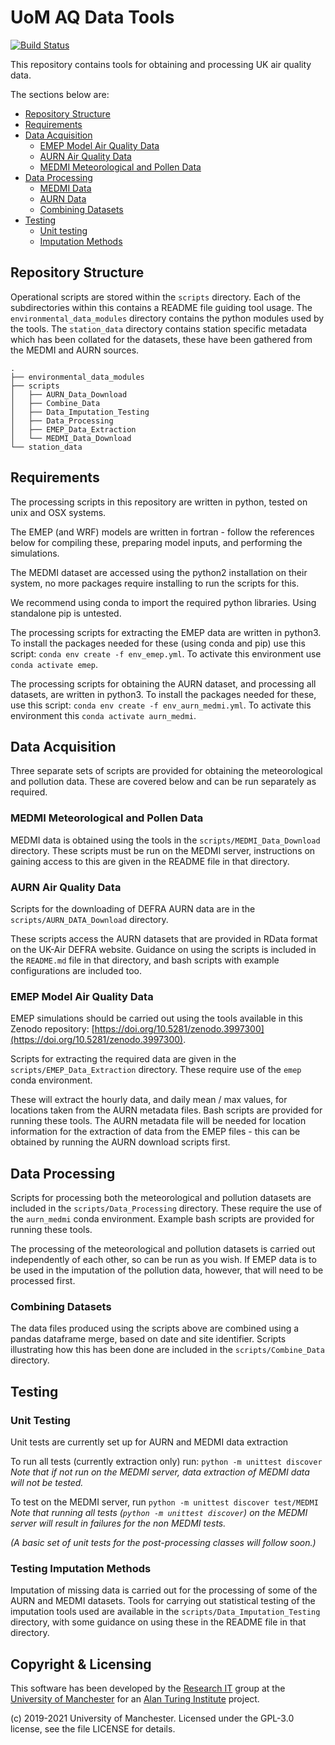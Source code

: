 # UoM AQ Data Tools

[![Build Status](https://travis-ci.org/UoMResearchIT/UoM_AQ_Data_Tools.svg?branch=testing)](https://travis-ci.org/UoMResearchIT/UoM_AQ_Data_Tools)

This repository contains tools for obtaining and processing UK air quality data.

The sections below are:
- [Repository Structure](#repository-structure)
- [Requirements](#requirements)
- [Data Acquisition](#data-acquisition)
  - [EMEP Model Air Quality Data](#emep-model-air-quality-data)
  - [AURN Air Quality Data](#aurn-air-quality-data)
  - [MEDMI Meteorological and Pollen Data](#medmi-meteorological-and-pollen-data)
- [Data Processing](#data-processing)
  - [MEDMI Data](#medmi-data)
  - [AURN Data](#aurn-data)
  - [Combining Datasets](#combining-datasets)
- [Testing](#testing) 
  - [Unit testing](#testing-unit)
  - [Imputation Methods](#testing-imputation-methods)

<!-- toc -->

## Repository Structure

Operational scripts are stored within the `scripts` directory. Each of the subdirectories 
within this contains a README file guiding tool usage. The `environmental_data_modules` 
directory contains the python modules used by the tools. The `station_data` directory 
contains station specific metadata which has been collated for the datasets, these have 
been gathered from the MEDMI and AURN sources.

```
.
├── environmental_data_modules
├── scripts
│   ├── AURN_Data_Download
│   ├── Combine_Data
│   ├── Data_Imputation_Testing
│   ├── Data_Processing
│   ├── EMEP_Data_Extraction
│   └── MEDMI_Data_Download
└── station_data
```


## Requirements

The processing scripts in this repository are written in python, tested on unix and OSX
systems.

The EMEP (and WRF) models are written in fortran - follow the references below for compiling 
these, preparing model inputs, and performing the simulations.

The MEDMI dataset are accessed using the python2 installation on their system, no more
packages require installing to run the scripts for this.

We recommend using conda to import the required python libraries. Using standalone pip is
untested. 

The processing scripts for extracting the EMEP data are written in python3. To
install the packages needed for these (using conda and pip) use this script:
`conda env create -f env_emep.yml`.
To activate this environment use `conda activate emep`.

The processing scripts for obtaining the AURN dataset, and processing all datasets, are
written in python3. To install the packages needed for these, use this script: 
`conda env create -f env_aurn_medmi.yml`.
To activate this environment this `conda activate aurn_medmi`.

## Data Acquisition

Three separate sets of scripts are provided for obtaining the meteorological and pollution
data. These are covered below and can be run separately as required.

### MEDMI Meteorological and Pollen Data

MEDMI data is obtained using the tools in the `scripts/MEDMI_Data_Download` directory.
These scripts must be run on the MEDMI server, instructions on gaining access to this are
given in the README file in that directory.

### AURN Air Quality Data

Scripts for the downloading of DEFRA AURN data are in the `scripts/AURN_DATA_Download` directory.

These scripts access the AURN datasets that are provided in RData format on the UK-Air
DEFRA website. Guidance on using the scripts is included in the `README.md` file in that
directory, and bash scripts with example configurations are included too.

### EMEP Model Air Quality Data

EMEP simulations should be carried out using the tools available in this Zenodo repository:
[https://doi.org/10.5281/zenodo.3997300](https://doi.org/10.5281/zenodo.3997300).

Scripts for extracting the required data are given in the `scripts/EMEP_Data_Extraction` 
directory. These require use of the `emep` conda environment.

These will extract the hourly data, and daily mean / max values, for locations taken
from the AURN metadata files. Bash scripts are provided for running these tools. The AURN
metadata file will be needed for location information for the extraction of data from the
EMEP files - this can be obtained by running the AURN download scripts first.

## Data Processing

Scripts for processing both the meteorological and pollution datasets are included in
the `scripts/Data_Processing` directory. These require the use of the `aurn_medmi` conda 
environment. Example bash scripts are provided for running these tools.

The processing of the meteorological and pollution datasets is carried out independently of
each other, so can be run as you wish. If EMEP data is to be used in the imputation of the
pollution data, however, that will need to be processed first.

### Combining Datasets

The data files produced using the scripts above are combined using a pandas dataframe merge,
based on date and site identifier. Scripts illustrating how this has been done are included
in the `scripts/Combine_Data` directory.

## Testing 

### Unit Testing 

Unit tests are currently set up for AURN and MEDMI data extraction

To run all tests (currently extraction only) run: `python -m unittest discover`\
_Note that if not run on the MEDMI server, data extraction of MEDMI data will not be tested._

To test on the MEDMI server, run `python -m unittest discover test/MEDMI`\
_Note that running all tests (`python -m unittest discover`) on the MEDMI server will result 
in failures for the non MEDMI tests._

_(A basic set of unit tests for the post-processing classes will follow soon.)_

### Testing Imputation Methods

Imputation of missing data is carried out for the processing of some of the AURN and MEDMI 
datasets. Tools for carrying out statistical testing of the imputation tools used are 
available in the `scripts/Data_Imputation_Testing` directory, with some guidance on using 
these in the README file in that directory.


## Copyright & Licensing

This software has been developed by the [Research IT](https://research-it.manchester.ac.uk/) 
group at the [University of Manchester](https://www.manchester.ac.uk/) for an 
[Alan Turing Institute](https://www.turing.ac.uk/) project.

(c) 2019-2021 University of Manchester.
Licensed under the GPL-3.0 license, see the file LICENSE for details.
